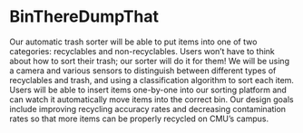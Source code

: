 # BinThereDumpThat

Our automatic trash sorter will be able to put items into one of two categories: recyclables and non-recyclables. Users won’t have to think about how to sort their trash; our sorter will do it for them! We will be using a camera and various sensors to distinguish between different types of recyclables and trash, and using a classification algorithm to sort each item. Users will be able to insert items one-by-one into our sorting platform and can watch it automatically move items into the correct bin. Our design goals include improving recycling accuracy rates and decreasing contamination rates so that more items can be properly recycled on CMU’s campus.
